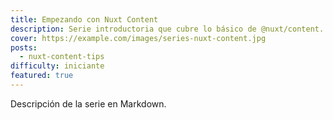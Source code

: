 ```yaml
---
title: Empezando con Nuxt Content
description: Serie introductoria que cubre lo básico de @nuxt/content.
cover: https://example.com/images/series-nuxt-content.jpg
posts:
  - nuxt-content-tips
difficulty: iniciante
featured: true
---
```


Descripción de la serie en Markdown.
